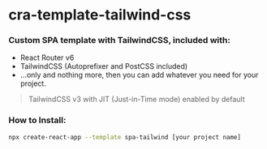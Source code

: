 # cra-template-tailwind-css

### Custom SPA template with TailwindCSS, included with:

- React Router v6
- TailwindCSS (Autoprefixer and PostCSS included)
- ...only and nothing more, then you can add whatever you need for your project.

> TailwindCSS v3 with JIT (Just-in-Time mode) enabled by default

### How to Install:

```bash
npx create-react-app --template spa-tailwind [your project name]
```
